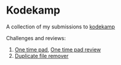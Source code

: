 Kodekamp
========

A collection of my submissions to [kodekamp](https://github.com/tormaroe/kodekamp-public/)

Challenges and reviews:
  1. [One time pad](http://blog.kjempekjekt.com/2015/08/03/kodekamp-kryptering/), [One time pad review](http://blog.kjempekjekt.com/2015/08/14/kodekamp-kryptering-resultater/)
  2. [Duplicate file remover](http://blog.kjempekjekt.com/2015/08/16/kodekamp-dupliserte-filer/)
